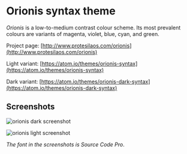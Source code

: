 # Orionis syntax theme

*Orionis* is a low-to-medium contrast colour scheme. Its most prevalent colours are variants of magenta, violet, blue, cyan, and green.

Project page: [http://www.protesilaos.com/orionis](http://www.protesilaos.com/orionis)

Light variant: [https://atom.io/themes/orionis-syntax](https://atom.io/themes/orionis-syntax)

Dark variant: [https://atom.io/themes/orionis-dark-syntax](https://atom.io/themes/orionis-dark-syntax)

## Screenshots

![orionis dark screenshot](https://raw.githubusercontent.com/protesilaos/prot16/master/orionis/img/orionis_dark_sample.png)

![orionis light screenshot](https://raw.githubusercontent.com/protesilaos/prot16/master/orionis/img/orionis_light_sample.png)

*The font in the screenshots is Source Code Pro*.
